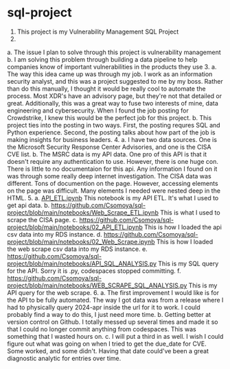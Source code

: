 # sql-project
1. This project is my Vulnerability Management SQL Project
2. 
  a. The issue I plan to solve through this project is vulnerability management
  b. I am solving this problem through building a data pipeline to help companies know of important vulnerabilities in the products they use
3.
  a. The way this idea came up was through my job. I work as an information security analyst, and this was a project suggested to me by my boss.
      Rather than do this manually, I thought it would be really cool to automate the process. Most XDR's have an advisory page, but they're not that
      detailed or great. Additionally, this was a great way to fuse two interests of mine, data engineering and cybersecurity. When I found the job posting
      for Crowdstrike, I knew this would be the perfect job for this project.
  b. This project ties into the posting in two ways. First, the posting requres SQL and Python experience. Second, the posting talks about how part of the job
      is making insights for business leaders.
4. 
  a. I have two data sources. One is the Microsoft Security Response Center Advisories, and one is the CISA CVE list.
  b. The MSRC data is my API data. One pro of this API is that it doesn't require any authentication to use. However, there is one huge con.
     There is little to no documentaion for this api. Any information I found on it was through some really deep internet investigation.
     The CISA data was different. Tons of documention on the page. However, accessing elements on the page was difficult. Many elements I needed were nested deep in the HTML.
5. 
   a. [API_ETL.ipynb](https://github.com/Csomoya/sql-project/blob/main/notebooks/API_ETL.ipynb) This notebook is my API ETL. It's what I used to get api data.
   b. https://github.com/Csomoya/sql-project/blob/main/notebooks/Web_Scrape_ETL.ipynb This is what I used to scrape  the CISA page.
   c. https://github.com/Csomoya/sql-project/blob/main/notebooks/02_API_ETL.ipynb This is how I loaded the api csv data into my RDS instance.
   d. https://github.com/Csomoya/sql-project/blob/main/notebooks/02_Web_Scrape.ipynb This is how I loaded the web scrape csv data into my RDS instance.
   e. https://github.com/Csomoya/sql-project/blob/main/notebooks/API_SQL_ANALYSIS.py This is my SQL query for the API. Sorry it is .py, codespaces stopped committing.
   f. https://github.com/Csomoya/sql-project/blob/main/notebooks/WEB_SCRAPE_SQL_ANALYSIS.py This is my API query for the web scrape.
6.
  a. The first improvement I would like is for the API to be fully automated. The way I got data was from a release where I had to physically query 2024-apr inside the url for
      it to work. I could probably find a way to do this, I just need more time.
  b. Getting better at version control on Github. I totally messed up several times and made it so that I could no longer commit anything from codespaces. This was something that
      I wasted hours on.
  c. I will put a third in as well. I wish I could figure out what was going on when I tried to get the due_date for CVE. Some worked, and some didn't. Having that date
      could've been a great diagnostic analytic for entries over time.
